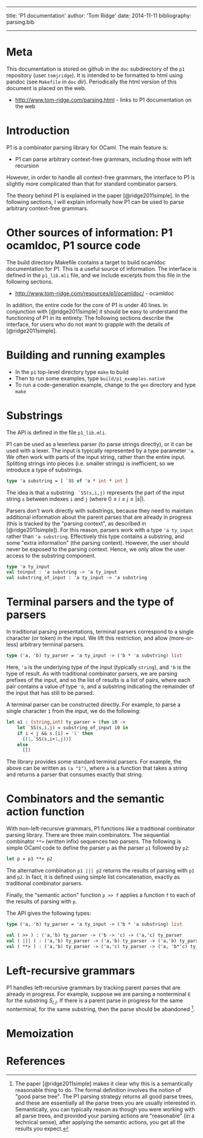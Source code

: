 
---
title: 'P1 documentation'
author: 'Tom Ridge'
date: 2014-11-11
bibliography: parsing.bib

---

# Meta

This documentation is stored on github in the `doc` subdirectory of
the `p1` repository (user `tomjridge`). It is intended to be formatted
to html using pandoc (see `Makefile` in `doc` dir). Periodically the
html version of this document is placed on the web.

  * <http://www.tom-ridge.com/parsing.html> - links to P1 documentation on the web

# Introduction

P1 is a combinator parsing library for OCaml. The main feature is:

  * P1 can parse arbitrary context-free grammars, including those with
    left recursion
    
However, in order to handle all context-free grammars, the interface
to P1 is slightly more complicated than that for standard combinator
parsers.

The theory behind P1 is explained in the paper [@ridge2011simple]. In the
following sections, I will explain informally how P1 can be used to
parse arbitrary context-free grammars.

# Other sources of information: P1 ocamldoc, P1 source code

The build directory Makefile contains a target to build ocamldoc
documentation for P1. This is a useful source of information. The
interface is defined in the `p1_lib.mli` file, and we include excerpts
from this file in the following sections.

  * <http://www.tom-ridge.com/resources/p1/ocamldoc/> - ocamldoc

In addition, the entire code for the core of P1 is under 40 lines. In
conjunction with [@ridge2011simple] it should be easy to understand
the functioning of P1 in its entirety. The following sections describe
the interface, for users who do not want to grapple with the details
of [@ridge2011simple].


# Building and running examples

  * In the `p1` top-level directory type `make` to build
  * Then to run some examples, type `build/p1_examples.native`
  * To run a code-generation example, change to the `gen` directory and type `make`

# Substrings

The API is defined in the file `p1_lib.mli`. 

P1 can be used as a lexerless parser (to parse strings directly), or
it can be used with a lexer. The input is typically represented by a
type parameter `'a`. We often work with parts of the input string,
rather than the entire input. Splitting strings into pieces
(i.e. smaller strings) is inefficient, so we introduce a type of
substrings.

```ocaml
type 'a substring = [ `SS of 'a * int * int ]
```

The idea is that a substring `` `SS(s,i,j)`` represents the part of
the input string `s` between indexes `i` and `j` (where $0 \le i \le j
\le |s|$). 


Parsers don't work directly with substrings, because they need to
maintain additional information about the parent parses that are
already in progress (this is tracked by the "parsing context", as
described in [@ridge2011simple]). For this reason, parsers work with a
type `'a ty_input` rather than `'a substring`. Effectively this type
contains a substring, and some "extra information" (the parsing
context). However, the user should never be exposed to the parsing
context. Hence, we only allow the user access to the substring
component.

```ocaml
type 'a ty_input
val toinput : 'a substring -> 'a ty_input
val substring_of_input : 'a ty_input -> 'a substring
```

# Terminal parsers and the type of parsers

In traditional parsing presentations, terminal parsers correspond to a
single character (or token) in the input. We lift this restriction,
and allow (more-or-less) arbitrary terminal parsers.

```ocaml
type ('a, 'b) ty_parser = 'a ty_input -> ('b * 'a substring) list
```

Here, `'a` is the underlying type of the input (typically `string`),
and `'b` is the type of result. As with traditional combinator
parsers, we are parsing prefixes of the input, and so the list of
results is a list of pairs, where each pair contains a value of type
`'b`, and a substring indicating the remainder of the input that has
still to be parsed.

A terminal parser can be constructed directly. For example, to parse a
single character `1` from the input, we do the following:

```ocaml
let a1 : (string,int) ty_parser = (fun i0 ->
    let `SS(s,i,j) = substring_of_input i0 in
    if i < j && s.[i] = '1' then 
      [(1,`SS(s,i+1,j))]
    else
      [])
```

The library provides some standard terminal parsers. For example, the
above can be written as `(a "1")`, where `a` is a function that takes
a string and returns a parser that consumes exactly that string.


# Combinators and the semantic action function

With non-left-recursive grammars, P1 functions like a traditional
combinator parsing library. There are three main combinators. The
sequential combinator `**>` (written infix) sequences two parsers. The
following is simple OCaml code to define the parser `p` as the parser
`p1` followed by `p2`:

```ocaml 
let p = p1 **> p2 
```

The alternative combination `p1 ||| p2` returns the results of parsing
with `p1` and `p2`. In fact, it is defined using simple list
concatenation, exactly as traditional combinator parsers.

Finally, the "semantic action" function `p >> f` applies a function
`f` to each of the results of parsing with `p`.

The API gives the following types:

```ocaml
type ('a, 'b) ty_parser = 'a ty_input -> ('b * 'a substring) list

val ( >> ) : ('a,'b) ty_parser -> ('b -> 'c) -> ('a,'c) ty_parser
val ( ||| ) : ('a,'b) ty_parser -> ('a,'b) ty_parser -> ('a,'b) ty_parser
val ( **> ) : ('a,'b) ty_parser -> ('a,'c) ty_parser -> ('a, 'b*'c) ty_parser
```

# Left-recursive grammars

P1 handles left-recursive grammars by tracking parent parses that are
already in progress. For example, suppose we are parsing a nonterminal
`E` for the substring $S_{i,j}$. If there is a parent parse in
progress for the same nonterminal, for the same substring, then the
parse should be abandoned [^za2].

[^za2]: The paper [@ridge2011simple] makes it clear why this is a
semantically reasonable thing to do. The formal definition involves
the notion of "good parse tree". The P1 parsing strategy returns all
good parse trees, and these are essentially all the parse trees you
are usually interested in. Semantically, you can typically reason as
though you were working with all parse trees, and provided your
parsing actions are "reasonable" (in a technical sense), after
applying the semantic actions, you get all the results you expect.


# Memoization


# References
